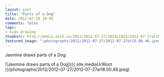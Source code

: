 ```yaml
---
layout: post
title: "Parts of a Dog"
date: 2012-07-28 10:09
comments: false
tags: 
- kids drawing
thumbsrc: http://media.eick.us/2012/2012-07-27/1024x1024/2012-07-27at18.00.46.jpeg
featured_image: "/photographs/2012/2012-07-27/2012-07-27at18.00.46.jpeg"
---
```

Jasmine draws parts of a Dog.

![Jasmine draws parts of a Dog]({{ site.mediaUrlRoot }}/photographs/2012/2012-07-27/2012-07-27at18.00.46.jpeg)
